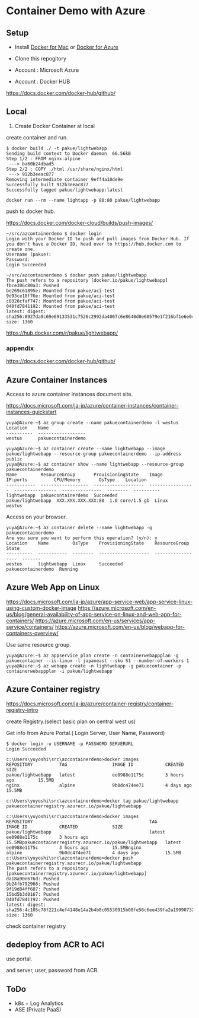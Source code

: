 # Container Demo with Azure

## Setup

- Install [Docker for Mac](https://www.docker.com/docker-mac) or [Docker for Azure](https://www.docker.com/docker-windows)
- Clone this repogitory

- Account : Microsoft Azure
- Account : Docker HUB

https://docs.docker.com/docker-hub/github/

## Local

1. Create Docker Container at local

create container and run.

```
$ docker build ./ -t pakue/lightwebapp
Sending build context to Docker daemon  66.56kB
Step 1/2 : FROM nginx:alpine
 ---> ba60b24dbad5
Step 2/2 : COPY ./html /usr/share/nginx/html
 ---> 912b3eeac877
Removing intermediate container 9eff4a10de9e
Successfully built 912b3eeac877
Successfully tagged pakue/lightwebapp:latest
``` 

```
docker run --rm --name lightapp -p 80:80 pakue/lightwebapp
```

push to docker hub.

https://docs.docker.com/docker-cloud/builds/push-images/

```
~/src/azcontainerdemo $ docker login
Login with your Docker ID to push and pull images from Docker Hub. If you don't have a Docker ID, head over to https://hub.docker.com to create one.
Username (pakue): 
Password: 
Login Succeeded
```

```
~/src/azcontainerdemo $ docker push pakue/lightwebapp
The push refers to a repository [docker.io/pakue/lightwebapp]
fbce306c80a3: Pushed 
be269c61895e: Mounted from pakue/aci-test 
9d93ce18f76e: Mounted from pakue/aci-test 
c0326cfaf747: Mounted from pakue/aci-test 
040fd7841192: Mounted from pakue/aci-test 
latest: digest: sha256:8927da9c69e69133531c7526c2992da4007c6e8640d0e60579e1f216bf1e6e04 size: 1360
```

https://hub.docker.com/r/pakue/lightwebapp/

### appendix

https://docs.docker.com/docker-hub/github/


## Azure Container Instances

Access to azure container instances document site.

https://docs.microsoft.com/ja-jp/azure/container-instances/container-instances-quickstart

```
yuya@Azure:~$ az group create --name pakuecontainerdemo -l westus
Location    Name
----------  ------------------
westus      pakuecontainerdemo
```

```
yuya@Azure:~$ az container create --name lightwebapp --image pakue/lightwebapp --resource-group pakuecontainerdemo --ip-address public
yuya@Azure:~$ az container show --name lightwebapp --resource-group pakuecontainerdemo
Name         ResourceGroup       ProvisioningState    Image              IP:ports          CPU/Memory       OsType    Location
-----------  ------------------  -------------------  -----------------  ----------------  ---------------  --------  ----------
lightwebapp  pakuecontainerdemo  Succeeded            pakue/lightwebapp  XXX.XXX.XXX.XXX:80  1.0 core/1.5 gb  Linux     westus
```

Access on your browser.

```
yuya@Azure:~$ az container delete --name lightwebapp -g pakuecontainerdemo
Are you sure you want to perform this operation? (y/n): y
Location    Name         OsType    ProvisioningState    ResourceGroup       State
----------  -----------  --------  -------------------  ------------------  -------
westus      lightwebapp  Linux     Succeeded            pakuecontainerdemo  Running
```



## Azure Web App on Linux

https://docs.microsoft.com/ja-jp/azure/app-service-web/app-service-linux-using-custom-docker-image
https://azure.microsoft.com/en-us/blog/general-availability-of-app-service-on-linux-and-web-app-for-containers/
https://azure.microsoft.com/en-us/services/app-service/containers/
https://azure.microsoft.com/en-us/blog/webapp-for-containers-overview/

Use same resource group.

```
yuya@Azure:~$ az appservice plan create -n containerwebappplan -g pakuecontainer --is-linux -l japaneast --sku S1 --number-of-workers 1
yuya@Azure:~$ az webapp create -n lightwebapp -g pakuecontainer -p containerwebappplan -i pakue/lightwebapp
```

## Azure Container registry

https://docs.microsoft.com/ja-jp/azure/container-registry/container-registry-intro

create Registry.(select basic plan on central west us)

Get info from Azure Portal.( Login Server, User Name, Password)


```
$ docker login -u USERNAME -p PASSWORD SERVERURL
Login Succeeded
```

```
c:\Users\yuyoshi\src\azcontainerdemo>docker images
REPOSITORY          TAG                 IMAGE ID            CREATED             SIZE
pakue/lightwebapp   latest              ee0988e1175c        3 hours ago         15.5MB
nginx               alpine              9b0dc474ee71        4 days ago          15.5MB

c:\Users\yuyoshi\src\azcontainerdemo>docker tag pakue/lightwebapp pakuecontainerregistry.azurecr.io/pakue/lightwebapp

c:\Users\yuyoshi\src\azcontainerdemo>docker images
REPOSITORY                                            TAG                 IMAGE ID            CREATED             SIZE
pakue/lightwebapp                                     latest              ee0988e1175c        3 hours ago         15.5MBpakuecontainerregistry.azurecr.io/pakue/lightwebapp   latest              ee0988e1175c        3 hours ago         15.5MBnginx                                                 alpine              9b0dc474ee71        4 days ago          15.5MB
c:\Users\yuyoshi\src\azcontainerdemo>docker push pakuecontainerregistry.azurecr.io/pakue/lightwebapp
The push refers to a repository [pakuecontainerregistry.azurecr.io/pakue/lightwebapp]
da18a90e676d: Pushed
9b24fb792966: Pushed
9f19d84ff607: Pushed
15bd5b3d0167: Pushed
040fd7841192: Pushed
latest: digest: sha256:4c105c78f221c4ef4148e14a2b4b8c05530915b08fe56c6ee439fa2a19990732 size: 1360
```

check container registry



## dedeploy from ACR to ACI

use portal.

and server, user, password from ACR.

## ToDo

- k8s + Log Analytics
- ASE (Private PaaS)



